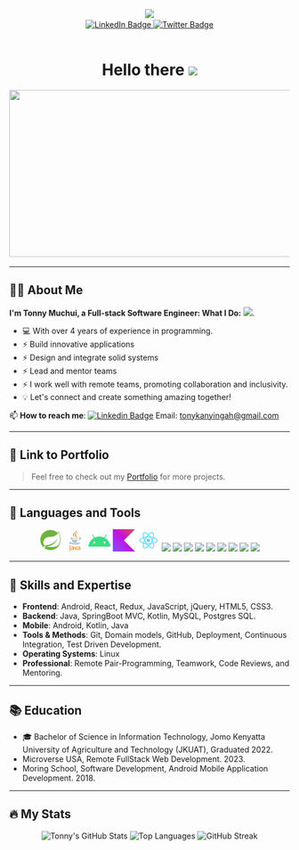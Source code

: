 <div align="center">
  <img src="https://media.giphy.com/media/M9gbBd9nbDrOTu1Mqx/giphy.gif" width="100"/>
  <div id="badges">
    <a href="https://www.linkedin.com/in/tonny-muchui-murungi-9b549a174/">
      <img src="https://img.shields.io/badge/Connect%20with%20me%20on%20LinkedIn-blue?style=for-the-badge&logo=linkedin&logoColor=white" alt="LinkedIn Badge"/>
    </a>
    <a href="https://twitter.com/Tonnymuchui6">
      <img src="https://img.shields.io/badge/Follow%20me%20on%20Twitter-blue?style=for-the-badge&logo=twitter&logoColor=white" alt="Twitter Badge"/>
    </a>
  </div>
  <img src="https://komarev.com/ghpvc/?username=tonnymuchui&style=flat-square&color=blue" alt=""/>
  <h1>
    Hello there
    <img src="https://media.giphy.com/media/hvRJCLFzcasrR4ia7z/giphy.gif" width="30px"/>
  </h1>
</div>
<div align="center">
  <img src="https://media.giphy.com/media/dWesBcTLavkZuG35MI/giphy.gif" width="600" height="300"/>
</div>

---

## 👨‍💻 About Me

**I'm Tonny Muchui, a Full-stack Software Engineer: What I Do:** <img src="https://media.giphy.com/media/WUlplcMpOCEmTGBtBW/giphy.gif" width="30">.
- 💻 With over 4 years of experience in programming.
- ⚡ Build innovative applications
- ⚡ Design and integrate solid systems
- ⚡ Lead and mentor teams
- ⚡ I work well with remote teams, promoting collaboration and inclusivity.
- 💡 Let's connect and create something amazing together!

📫 **How to reach me**: [![Linkedin Badge](https://img.shields.io/badge/-Tonny%20Muchui-blue?style=flat&logo=Linkedin&logoColor=white)](https://www.linkedin.com/in/tonny-muchui-murungi-9b549a174/) Email: [tonykanyingah@gmail.com](mailto:tonykanyingah@gmail.com)

---

## 🔗 Link to Portfolio

> Feel free to check out my [Portfolio](https://tonnymuchui.github.io/Portfolio/) for more projects.

---

## 🔧 Languages and Tools

<div align="center">
  <img height="40" src="https://raw.githubusercontent.com/github/explore/80688e429a7d4ef2fca1e82350fe8e3517d3494d/topics/spring-boot/spring-boot.png">
  <img height="40" src="https://raw.githubusercontent.com/github/explore/80688e429a7d4ef2fca1e82350fe8e3517d3494d/topics/java/java.png">
  <img height="40" src="https://raw.githubusercontent.com/github/explore/80688e429a7d4ef2fca1e82350fe8e3517d3494d/topics/android/android.png">
  <img height="40" src="https://raw.githubusercontent.com/github/explore/80688e429a7d4ef2fca1e82350fe8e3517d3494d/topics/kotlin/kotlin.png">
  <img height="40" src="https://raw.githubusercontent.com/github/explore/80688e429a7d4ef2fca1e82350fe8e3517d3494d/topics/react/react.png">
  <img height="40" src="https://cdn.iconscout.com/icon/free/png-512/redux-283024.png">
  <img height="40" src="https://www.vectorlogo.zone/logos/javascript/javascript-icon.svg">
  <img height="40" src="https://www.vectorlogo.zone/logos/jquery/jquery-icon.svg">
  <img height="40" src="https://www.vectorlogo.zone/logos/html5/html5-icon.svg">
  <img height="40" src="https://www.vectorlogo.zone/logos/css/css-icon.svg">
  <img height="40" src="https://www.vectorlogo.zone/logos/mysql/mysql-icon.svg">
  <img height="40" src="https://www.vectorlogo.zone/logos/postgresql/postgresql-icon.svg">
  <img height="40" src="https://www.vectorlogo.zone/logos/linux/linux-icon.svg">
  <img height="40" src="https://www.vectorlogo.zone/logos/git-scm/git-scm-icon.svg">
</div>

---

## 🚀 Skills and Expertise

- **Frontend**: Android, React, Redux, JavaScript, jQuery, HTML5, CSS3.
- **Backend**: Java, SpringBoot MVC, Kotlin, MySQL, Postgres SQL.
- **Mobile**: Android, Kotlin, Java
- **Tools & Methods**: Git, Domain models, GitHub, Deployment, Continuous Integration, Test Driven Development.
- **Operating Systems**: Linux
- **Professional**: Remote Pair-Programming, Teamwork, Code Reviews, and Mentoring.

---

## 📚 Education

- 🎓 Bachelor of Science in Information Technology, Jomo Kenyatta University of Agriculture and Technology (JKUAT), Graduated 2022.
- Microverse USA, Remote FullStack Web Development. 2023.
- Moring School, Software Development, Android Mobile Application Development. 2018.
---

## 🔥 My Stats

<div align="center">
  <img src="https://github-readme-stats.vercel.app/api?username=tonnymuchui&theme=dark&show_icons=true" alt="Tonny's GitHub Stats">
  <img src="https://github-readme-stats.vercel.app/api/top-langs/?username=tonnymuchui&theme=dark&layout=compact" alt="Top Languages">
  <img src="https://github-readme-streak-stats.herokuapp.com/?user=tonnymuchui&theme=dark" alt="GitHub Streak">
</div>
